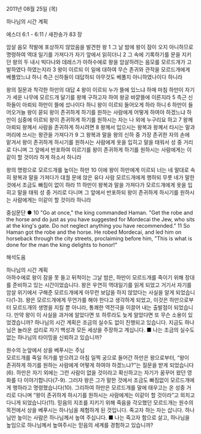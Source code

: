 2011년 08월 25일 (목)

하나님의 시간 계획



에스더 6:1 - 6:11 / 새찬송가 83 장


암살 음모 적발에 포상하지 않았음을 발견한 왕
1 그 날 밤에 왕이 잠이 오지 아니하므로 명령하여 역대 일기를 가져다가 자기 앞에서 읽히더니 2 그 속에 기록하기를 문을 지키던 왕의 두 내시 빅다나와 데레스가 아하수에로 왕을 암살하려는 음모를 모르드개가 고발하였다 하였는지라 3 왕이 이르되 이 일에 대하여 무슨 존귀와 관작을 모르드개에게 베풀었느냐 하니 측근 신하들이 대답하되 아무것도 베풀지 아니하였나이다 하니라   

왕의 질문과 착각한 하만의 대답 
4 왕이 이르되 누가 뜰에 있느냐 하매 마침 하만이 자기가 세운 나무에 모르드개 달기를 왕께 구하고자 하여 왕궁 바깥뜰에 이른지라 5 측근 신하들이 아뢰되 하만이 뜰에 섰나이다 하니 왕이 이르되 들어오게 하라 하니 6 하만이 들어오거늘 왕이 묻되 왕이 존귀하게 하기를 원하는 사람에게 어떻게 하여야 하겠느냐 하만이 심중에 이르되 왕이 존귀하게 하기를 원하시는 자는 나 외에 누구리요 하고 7 왕께 아뢰되 왕께서 사람을 존귀하게 하시려면 8 왕께서 입으시는 왕복과 왕께서 타시는 말과 머리에 쓰시는 왕관을 가져다가 9 그 왕복과 말을 왕의 신하 중 가장 존귀한 자의 손에 맡겨서 왕이 존귀하게 하시기를 원하시는 사람에게 옷을 입히고 말을 태워서 성 중 거리로 다니며 그 앞에서 반포하여 이르기를 왕이 존귀하게 하기를 원하시는 사람에게는 이같이 할 것이라 하게 하소서 하니라   

왕의 명령으로 모르드개를 높이는 하만 
10 이에 왕이 하만에게 이르되 너는 네 말대로 속히 왕복과 말을 가져다가 대궐 문에 앉은 유다 사람 모르드개에게 행하되 무릇 네가 말한 것에서 조금도 빠짐이 없이 하라 11 하만이 왕복과 말을 가져다가 모르드개에게 옷을 입히고 말을 태워 성 중 거리로 다니며 그 앞에서 반포하되 왕이 존귀하게 하시기를 원하시는 사람에게는 이같이 할 것이라 하니라   

중심문단 ● 10 "Go at once," the king commanded Haman. "Get the robe and the horse and do just as you have suggested for Mordecai the Jew, who sits at the king's gate. Do not neglect anything you have recommended." 11 So Haman got the robe and the horse. He robed Mordecai, and led him on horseback through the city streets, proclaiming before him, "This is what is done for the man the king delights to honor!"

해석도움





하나님의 시간 계획  
아하수에로 왕이 잠을 못 들고 뒤척이는 그날 밤은, 하만이 모르드개를 죽이기 위해 장대를 준비하고 있는 시간이었습니다. 왕은 우연히 역대일기를 읽게 되었고 거기서 자기를 암살 위기에서 구해준 모르드개에게 아무런 보답을 하지 않았다는 사실을 알게 되었습니다(1-3). 왕은 모르드개에게 무언가를 해야 한다고 생각하게 되었고, 이것은 하만으로부터 모르드개의 생명을 지킬 뿐 아니라, 통쾌한 역전극을 이끌어 내는 출발점이 되었습니다. 만약 왕이 이 사실을 과거에 알았다면 또 하루라도 늦게 알았다면 또 무슨 소용이 있었겠습니까? 하나님의 시간 계획은 조금의 실수도 없이 진행되고 있습니다. 지금도 하나님은 놀라운 섭리로 자기 백성과 모든 세상을 주장하고 계십니다. 
■ 나는 조금의 실수도 없는 하나님의 타이밍을 신뢰하고 있습니까? 

원수의 눈앞에서 상을 베푸시는 주님  
모르드개를 죽일 허가를 받으려고 아침 일찍 궁으로 들어간 하만은 왕으로부터, “왕이 존귀하게 하기를 원하는 사람에게 어떻게 하여야 하겠느냐?”는 질문을 받게 되었습니다(6). 하만은 자기 외에는 그런 사람이 없을 것이라고 확신하고는 자기가 꿈꾸어 왔던 영화를 다 이야기합니다(7-9). 그러자 왕은 그가 말한 것에서 조금도 빠짐없이 모르드개에게 행하라고 명령했습니다(10). 그리하여 하만은 모르드개를 말에 태우고는 온 성중 거리로 다니며 “왕이 존귀하게 하시기를 원하시는 사람에게는 이같이 할 것이라”고 외치고 다니게 되었습니다(11). 믿음의 지조를 지키기 위해 죽음을 각오했던 모르드개는 원수의 목전에서 상을 베푸시는 하나님을 체험하게 된 것입니다. 죽고자 하는 자는 삽니다. 하나님만 높이는 사람은 하나님께서 높여 주십니다.
■ 나는 죽고자 함으로 살고, 하나님을 높임으로 하나님께서 높여주시는 믿음의 세계를 경험하고 있습니까?